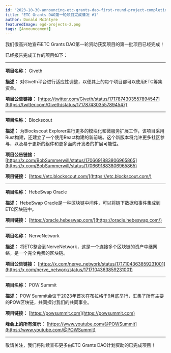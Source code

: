 ```yaml
---
id: "2023-10-30-announcing-etc-grants-dao-first-round-project-completions-1-en"
title: "ETC Grants DAO第一轮项目完成情况 #1"
author: Donald McIntyre
featuredImage: egd-projects-2.png
tags: [Announcement]
---
```


我们很高兴地宣布ETC Grants DAO第一轮资助获奖项目的第一批项目已经完成！

已经报告完成工作的项目如下：

---

**项目名称：** Giveth

**描述：** 对Giveth平台进行适应性调整，以便其上的每个项目都可以使用ETC筹集资金。

**项目公告链接：** [https://twitter.com/Giveth/status/1717874303557894547](https://twitter.com/Giveth/status/1717874303557894547)

---

**项目名称：** Blockscout

**描述：** 为Blockscout Explorer进行更多的模块化和微服务扩展工作，该项目采用Rust构建，还建立了一个使用React构建的新前端。这个新版本将允许更多社区参与，以及易于更新的组件和更多面向开发者的扩展可能性。

**项目公告链接：** [https://x.com/BobSummerwill/status/1706691883806965865](https://x.com/BobSummerwill/status/1706691883806965865)

**项目链接：** [https://etc.blockscout.com/](https://etc.blockscout.com/)

---

**项目名称：** HebeSwap Oracle

**描述：** HebeSwap Oracle是一种区块链中间件，可以将链下数据和事件集成到ETC区块链中。

**项目链接：** [https://oracle.hebeswap.com/](https://oracle.hebeswap.com/)

---

**项目名称：** NerveNetwork

**描述：** 将ETC整合到NerveNetwork，这是一个连接多个区块链的资产中继网络，是一个完全免费的区块链。

**项目公告链接：** [https://x.com/nerve_network/status/1717104363859231001](https://x.com/nerve_network/status/1717104363859231001)

---

**项目名称：** POW Summit

**描述：** POW Summit会议于2023年首次在布拉格于9月底举行，汇集了所有主要的POW区块链，共同探讨我们的共同事业。

**项目链接：** [https://powsummit.com](https://powsummit.com)

**峰会上的所有演示：** [https://www.youtube.com/@POWSummit](https://www.youtube.com/@POWSummit)

---

敬请关注，我们将陆续宣布更多由ETC Grants DAO计划资助的已完成项目！
